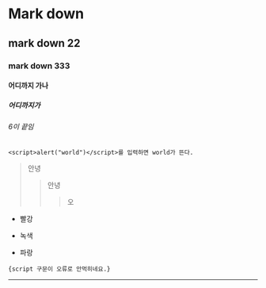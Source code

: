 # Mark down
## mark down 22
### mark down 333
#### 어디까지 가나
##### 어디까지가
###### 6이 끝임

```
<script>alert("world")</script>를 입력하면 world가 뜬다.
```
> 안녕
>> 안녕
>>> 오

* 빨강
+ 녹색
- 파랑

<pre><code>{script 구문이 오류로 안먹히네요.}</code></pre>



<hr/>

